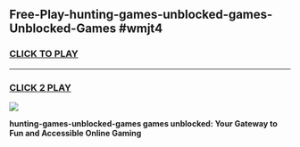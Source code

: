 
## Free-Play-hunting-games-unblocked-games-Unblocked-Games #wmjt4
<h3>
<a href="https://news.freeplayer.one?title=hunting-games-unblocked-games&ref=8M">CLICK TO PLAY</a></h3>
<hr>

<h3>
<a href="https://news.freeplayer.one?title=hunting-games-unblocked-games&ref=8M">CLICK 2 PLAY</a>
  
</h3>

<a href="https://news.freeplayer.one?title=hunting-games-unblocked-games&ref=8M"><img src="https://clearcache.store/games.png"></a>


**hunting-games-unblocked-games games unblocked: Your Gateway to Fun and Accessible Online Gaming**
